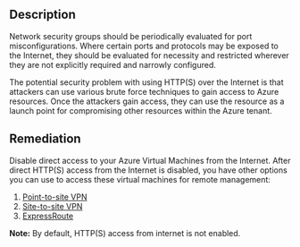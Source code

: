 ## Description

Network security groups should be periodically evaluated for port misconfigurations. Where certain ports and protocols may be exposed to the Internet, they should be evaluated for necessity and restricted wherever they are not explicitly required and narrowly configured.

The potential security problem with using HTTP(S) over the Internet is that attackers can use various brute force techniques to gain access to Azure resources. Once the attackers gain access, they can use the resource as a launch point for compromising other resources within the Azure tenant.

## Remediation

Disable direct  access to your Azure Virtual Machines from the Internet. After direct HTTP(S) access from the Internet is disabled, you have other options you can use to access these virtual machines for remote management:

1. [Point-to-site VPN](https://docs.microsoft.com/en-us/azure/vpn-gateway/vpn-gateway-howto-point-to-site-resource-manager-portal)
1. [Site-to-site VPN](https://docs.microsoft.com/en-us/azure/vpn-gateway/vpn-gateway-howto-site-to-site-resource-manager-portal)
1. [ExpressRoute](https://docs.microsoft.com/en-us/azure/expressroute/)

**Note:** By default, HTTP(S) access from internet is not enabled.

